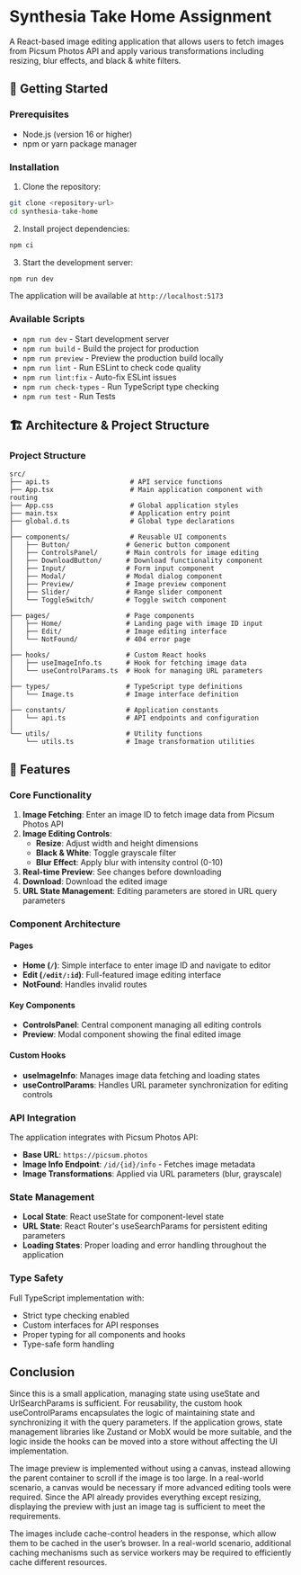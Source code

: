 # Synthesia Take Home Assignment

A React-based image editing application that allows users to fetch images from Picsum Photos API and apply various transformations including resizing, blur effects, and black & white filters.

## 🚀 Getting Started

### Prerequisites

- Node.js (version 16 or higher)
- npm or yarn package manager

### Installation

1. Clone the repository:
```bash
git clone <repository-url>
cd synthesia-take-home
```

2. Install project dependencies:
```bash
npm ci
```

3. Start the development server:
```bash
npm run dev
```

The application will be available at `http://localhost:5173`

### Available Scripts

- `npm run dev` - Start development server
- `npm run build` - Build the project for production
- `npm run preview` - Preview the production build locally
- `npm run lint` - Run ESLint to check code quality
- `npm run lint:fix` - Auto-fix ESLint issues
- `npm run check-types` - Run TypeScript type checking
- `npm run test` - Run Tests

## 🏗️ Architecture & Project Structure


### Project Structure

```
src/
├── api.ts                    # API service functions
├── App.tsx                   # Main application component with routing
├── App.css                   # Global application styles
├── main.tsx                  # Application entry point
├── global.d.ts               # Global type declarations
│
├── components/               # Reusable UI components
│   ├── Button/              # Generic button component
│   ├── ControlsPanel/       # Main controls for image editing
│   ├── DownloadButton/      # Download functionality component
│   ├── Input/               # Form input component
│   ├── Modal/               # Modal dialog component
│   ├── Preview/             # Image preview component
│   ├── Slider/              # Range slider component
│   └── ToggleSwitch/        # Toggle switch component
│
├── pages/                   # Page components
│   ├── Home/                # Landing page with image ID input
│   ├── Edit/                # Image editing interface
│   └── NotFound/            # 404 error page
│
├── hooks/                   # Custom React hooks
│   ├── useImageInfo.ts      # Hook for fetching image data
│   └── useControlParams.ts  # Hook for managing URL parameters
│
├── types/                   # TypeScript type definitions
│   └── Image.ts             # Image interface definition
│
├── constants/               # Application constants
│   └── api.ts               # API endpoints and configuration
│
└── utils/                   # Utility functions
    └── utils.ts             # Image transformation utilities
```

## 🎯 Features

### Core Functionality

1. **Image Fetching**: Enter an image ID to fetch image data from Picsum Photos API
2. **Image Editing Controls**:
   - **Resize**: Adjust width and height dimensions
   - **Black & White**: Toggle grayscale filter
   - **Blur Effect**: Apply blur with intensity control (0-10)
3. **Real-time Preview**: See changes before downloading
4. **Download**: Download the edited image
5. **URL State Management**: Editing parameters are stored in URL query parameters

### Component Architecture

#### Pages
- **Home (`/`)**: Simple interface to enter image ID and navigate to editor
- **Edit (`/edit/:id`)**: Full-featured image editing interface
- **NotFound**: Handles invalid routes

#### Key Components
- **ControlsPanel**: Central component managing all editing controls
- **Preview**: Modal component showing the final edited image

#### Custom Hooks
- **useImageInfo**: Manages image data fetching and loading states
- **useControlParams**: Handles URL parameter synchronization for editing controls

### API Integration

The application integrates with Picsum Photos API:
- **Base URL**: `https://picsum.photos`
- **Image Info Endpoint**: `/id/{id}/info` - Fetches image metadata
- **Image Transformations**: Applied via URL parameters (blur, grayscale)

### State Management

- **Local State**: React useState for component-level state
- **URL State**: React Router's useSearchParams for persistent editing parameters
- **Loading States**: Proper loading and error handling throughout the application

### Type Safety

Full TypeScript implementation with:
- Strict type checking enabled
- Custom interfaces for API responses
- Proper typing for all components and hooks
- Type-safe form handling

## Conclusion

Since this is a small application, managing state using useState and UrlSearchParams is sufficient. For reusability, the custom hook useControlParams encapsulates the logic of maintaining state and synchronizing it with the query parameters. If the application grows, state management libraries like Zustand or MobX would be more suitable, and the logic inside the hooks can be moved into a store without affecting the UI implementation.

The image preview is implemented without using a canvas, instead allowing the parent container to scroll if the image is too large. In a real-world scenario, a canvas would be necessary if more advanced editing tools were required. Since the API already provides everything except resizing, displaying the preview with just an image tag is sufficient to meet the requirements.

The images include cache-control headers in the response, which allow them to be cached in the user’s browser. In a real-world scenario, additional caching mechanisms such as service workers may be required to efficiently cache different resources.
